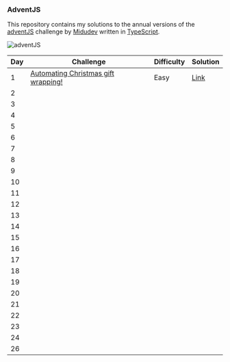 ### AdventJS ###


This repository contains my solutions to the annual versions of the [adventJS](https://adventjs.dev/) challenge by [Midudev](https://midu.dev/) written in [TypeScript](https://www.typescriptlang.org/).

![adventJS](https://i.imgur.com/brfvaw1.jpg)


| Day |    Challenge   | Difficulty | Solution |
|-----|----------------|------------|----------|
| 1   | [Automating Christmas gift wrapping!](https://adventjs.dev/challenges/2022/1)  | Easy | [Link](https://github.com/aleecmp/adventjs/blob/main/src/2022%20Edition/Day%2001/main.ts)          |
| 2   |                |            |          |
| 3   |                |            |          |
| 4   |                |            |          |
| 5   |                |            |          |
| 6   |                |            |          |
| 7   |                |            |          |
| 8   |                |            |          |
| 9   |                |            |          |
| 10  |                |            |          |
| 11  |                |            |          |
| 12  |                |            |          |
| 13  |                |            |          |
| 14  |                |            |          |
| 15  |                |            |          |
| 16  |                |            |          |
| 17  |                |            |          |
| 18  |                |            |          |
| 19  |                |            |          |
| 20  |                |            |          |
| 21  |                |            |          |
| 22  |                |            |          |
| 23  |                |            |          |         
| 24  |                |            |          |
| 26  |                |            |          |
